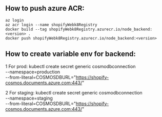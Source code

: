 ## How to push azure ACR:
    az login
    az acr login --name shopifyWebk8Registry
    docker build --tag shopifyWebk8Registry.azurecr.io/node_backend:<version> .
    docker push shopifyWebk8Registry.azurecr.io/node_backend:<version>

## How to create variable env for backend:
1 For prod: 
    kubectl create secret generic cosmodbconnection \
    --namespace=production \
    --from-literal=COSMOSDBURL="https://shopify-cosmos.documents.azure.com:443/"

2 For staging:
    kubectl create secret generic cosmodbconnection \
    --namespace=staging \
    --from-literal=COSMOSDBURL="https://shopify-cosmos.documents.azure.com:443/"